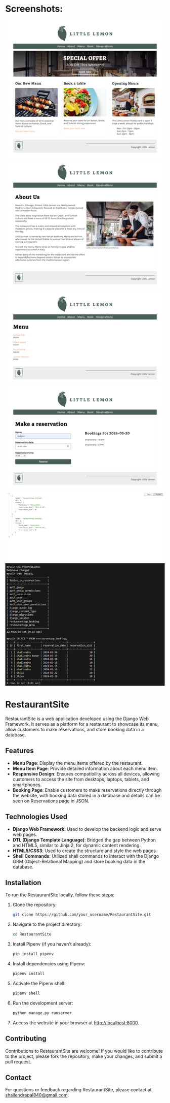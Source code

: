 # Screenshots:
![Screenshot](Screenshots_of_RestaurantSite/Home.png)
![Screenshot](Screenshots_of_RestaurantSite/About.png)
![Screenshot](Screenshots_of_RestaurantSite/Menu.png)
![Screenshot](Screenshots_of_RestaurantSite/Book.png)
![Screenshot](Screenshots_of_RestaurantSite/Json_output.png)
![Screenshot](Screenshots_of_RestaurantSite/Info_stored_in_database.png)


# RestaurantSite

RestaurantSite is a web application developed using the Django Web Framework. It serves as a platform for a restaurant to showcase its menu, allow customers to make reservations, and store booking data in a database.

## Features

- **Menu Page**: Display the menu items offered by the restaurant.
- **Menu Item Page**: Provide detailed information about each menu item.
- **Responsive Design**: Ensures compatibility across all devices, allowing customers to access the site from desktops, laptops, tablets, and smartphones.
- **Booking Page**: Enable customers to make reservations directly through the website, with booking data stored in a database and details can be seen on Reservations page in JSON.

## Technologies Used

- **Django Web Framework**: Used to develop the backend logic and serve web pages.
- **DTL (Django Template Language)**: Bridged the gap between Python and HTML5, similar to Jinja 2, for dynamic content rendering.
- **HTML5/CSS3**: Used to create the structure and style the web pages.
- **Shell Commands**: Utilized shell commands to interact with the Django ORM (Object-Relational Mapping) and store booking data in the database.

## Installation

To run the RestaurantSite locally, follow these steps:

1. Clone the repository:

    ```bash
    git clone https://github.com/your_username/RestaurantSite.git
    ```

2. Navigate to the project directory:

    ```bash
    cd RestaurantSite
    ```


3. Install Pipenv (if you haven't already):

    ```bash
    pip install pipenv
    ```

4. Install dependencies using Pipenv:

    ```bash
    pipenv install
    ```

5. Activate the Pipenv shell:

    ```bash
    pipenv shell
    ```


6. Run the development server:

    ```bash
    python manage.py runserver
    ```

7. Access the website in your browser at [http://localhost:8000](http://localhost:8000).

## Contributing

Contributions to RestaurantSite are welcome! If you would like to contribute to the project, please fork the repository, make your changes, and submit a pull request.

## Contact

For questions or feedback regarding RestaurantSite, please contact at [shailendrapal840@gmail.com](mailto:shailendrapal840@gmail.com).
